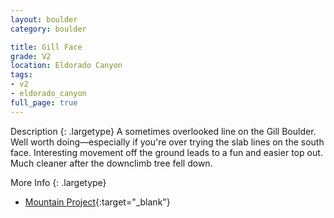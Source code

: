 ```yaml
---
layout: boulder
category: boulder

title: Gill Face
grade: V2
location: Eldorado Canyon
tags:
- v2
- eldorado_canyon
full_page: true
---
```



Description
{: .largetype}
A sometimes overlooked line on the Gill Boulder. Well worth doing—especially if you're over trying the slab lines on the south face. Interesting movement off the ground leads to a fun and easier top out. Much cleaner after the downclimb tree fell down.

More Info
{: .largetype}
- [Mountain Project](https://www.mountainproject.com/route/105992460/gill-face){:target="_blank"}
